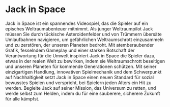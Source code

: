 # Jack in Space

Jack in Space ist ein spannendes Videospiel, das die Spieler auf ein episches Weltraumabenteuer mitnimmt. Als junger Weltraumpilot Jack müssen Sie durch tückische Asteroidenfelder und von Trümmern übersäte Umlaufbahnen navigieren, um gefährlichen Weltraumschrott einzusammeln und zu zerstören, der unseren Planeten bedroht. Mit atemberaubender Grafik, fesselndem Gameplay und einer starken Botschaft der Verantwortung für die Umwelt inspiriert Jack in Space die Spieler dazu, etwas in der realen Welt zu bewirken, indem sie Weltraumschrott beseitigen und unseren Planeten für kommende Generationen schützen. Mit seiner einzigartigen Handlung, innovativen Spielmechanik und dem Schwerpunkt auf Nachhaltigkeit setzt Jack in Space einen neuen Standard für sozial bewusstes Spielen und verspricht, bei Spielern jeden Alters ein Hit zu werden. Begleite Jack auf seiner Mission, das Universum zu retten, und werde selbst zum Helden, indem du für eine sauberere, sicherere Zukunft für alle kämpfst.
